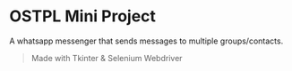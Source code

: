 # OSTPL Mini Project

A whatsapp messenger that sends messages to multiple groups/contacts. 

> Made with Tkinter & Selenium Webdriver
